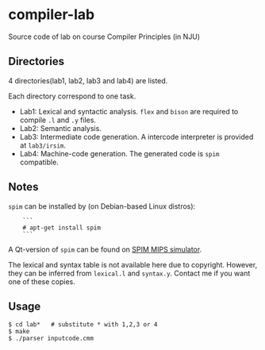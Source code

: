 # compiler-lab
Source code of lab on course Compiler Principles (in NJU)

## Directories
4 directories(lab1, lab2, lab3 and lab4) are listed.

Each directory correspond to one task.

- Lab1: Lexical and syntactic analysis. `flex` and `bison` are required to compile `.l` and `.y` files.
- Lab2: Semantic analysis.
- Lab3: Intermediate code generation. A intercode interpreter is provided at `lab3/irsim`.
- Lab4: Machine-code generation. The generated code is `spim` compatible.

## Notes

`spim` can be installed by (on Debian-based Linux distros):

		```
		# apt-get install spim
		```

A Qt-version of `spim` can be found on [SPIM MIPS simulator](spimsimulator.sourceforge.net).

The lexical and syntax table is not available here due to copyright.
However, they can be inferred from `lexical.l` and `syntax.y`.
Contact me if you want one of these copies.

## Usage

``` shell
$ cd lab*	# substitute * with 1,2,3 or 4
$ make
$ ./parser inputcode.cmm
```
